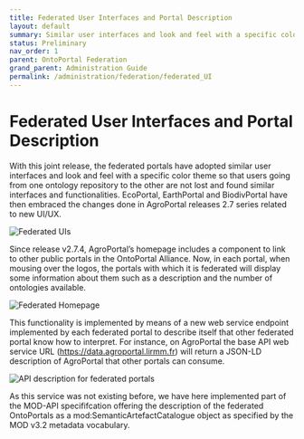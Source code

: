 ```yaml
---
title: Federated User Interfaces and Portal Description
layout: default
summary: Similar user interfaces and look and feel with a specific color theme
status: Preliminary
nav_order: 1
parent: OntoPortal Federation
grand_parent: Administration Guide
permalink: /administration/federation/federated_UI
---
```


# Federated User Interfaces and Portal Description
With this joint release, the federated portals have adopted similar user interfaces and look and feel with a specific color theme so that users going from one ontology repository to the other are not lost and found similar interfaces and functionalities. EcoPortal, EarthPortal and BiodivPortal have then embraced the changes done in AgroPortal releases 2.7 series related to new UI/UX.

![Federated UIs]({{site.figures_link}}/OntoPortal/federation/ui-federations.png)

Since release v2.7.4, AgroPortal’s homepage includes a component to link to other public portals in the OntoPortal Alliance. Now, in each portal, when mousing over the logos, the portals with which it is federated will display some information about them such as a description and the number of ontologies available.

![Federated Homepage]({{site.figures_link}}/OntoPortal/federation/homepage-federation.png)

This functionality is implemented by means of a new web service endpoint implemented by each federated portal to describe itself that other federated portal know how to interpret. For instance, on AgroPortal the base API web service URL (https://data.agroportal.lirmm.fr)  will return a JSON-LD description of AgroPortal that other portals can consume.

![API description for federated portals]({{site.figures_link}}/OntoPortal/federation/api-configuration-federation.png)

As this service was not existing before, we have here implemented part of the MOD-API specififcation offering the description of the federated OntoPortals as a mod:SemanticArtefactCatalogue object as specified by the MOD v3.2 metadata vocabulary.